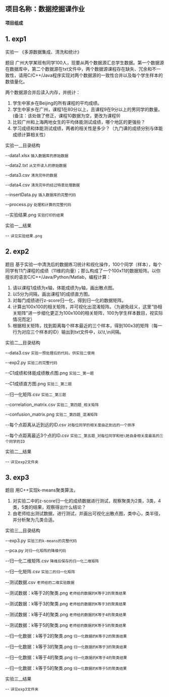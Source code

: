 ## 项目名称：数据挖掘课作业

#### 项目组成

## 1. exp1
实验一    《多源数据集成、清洗和统计》

题目
广州大学某班有同学100人，现要从两个数据源汇总学生数据。第一个数据源在数据库中，第二个数据源在txt文件中，两个数据源课程存在缺失、冗余和不一致性，请用C/C++/Java程序实现对两个数据源的一致性合并以及每个学生样本的数值量化。

两个数据源合并后读入内存，并统计：
1. 学生中家乡在Beijing的所有课程的平均成绩。
2. 学生中家乡在广州，课程1在80分以上，且课程9在9分以上的男同学的数量。(备注：该处做了修正，课程10数据为空，更改为课程9)
3. 比较广州和上海两地女生的平均体能测试成绩，哪个地区的更强些？
4. 学习成绩和体能测试成绩，两者的相关性是多少？（九门课的成绩分别与体能成绩计算相关性）


实验一__目录结构


--data1.xlsx  `插入数据库的原始数据`

--data2.txt  `从文件读入的原始数据`

--data3.csv  `清洗完毕的数据`

--data4.csv  `清洗完毕的经过特意处理数据`

--insertData.py  `插入数据库的完整代码`

--process.py  `处理和计算的完整代码`

--实验结果.png  `实验打印的结果`


实验一__结果

-- `详见实验结果.png`




## 2. exp2

题目
基于实验一中清洗后的数据练习统计和视化操作，100个同学（样本），每个同学有11门课程的成绩（11维的向量）；那么构成了一个100x11的数据矩阵。以你擅长的语言C/C++/Java/Python/Matlab，编程计算：
1. 请以课程1成绩为x轴，体能成绩为y轴，画出散点图。
2. 以5分为间隔，画出课程1的成绩直方图。
3. 对每门成绩进行z-score归一化，得到归一化的数据矩阵。
4. 计算出100x100的相关矩阵，并可视化出混淆矩阵。（为避免歧义，这里“协相关矩阵”进一步细化更正为100x100的相关矩阵，100为学生样本数目，视实际情况而定）
5. 根据相关矩阵，找到距离每个样本最近的三个样本，得到100x3的矩阵（每一行为对应三个样本的ID）输出到txt文件中，以\t,\n间隔。



实验二__目录结构

--data3.csv  `实验一预处理后的代码，供实验二使用`

--exp2.py  `实验二的完整代码`

--C1成绩和体能成绩散点图.png  `实验二_第一题`

--C1成绩直方图.png  `实验二_第二题`

--归一化矩阵.csv  `实验二_第三题`

--correlation_matrix.csv  `实验二_第四题_相关矩阵`

--confusion_matrix.png  `实验二_第四题_混淆矩阵`

--每个点距离从近到远的ID.csv  `对每位同学的相关度由近到远的一个排序`

--每个点距离最近3个点的ID.csv  `实验二_第五题_对每位同学和他\她自身相关度最高的三个同学的ID`



实验二__结果

-- `详见exp2文件夹`




## 3. exp3

题目
用C++实现k-means聚类算法，
1. 对实验二中的z-score归一化的成绩数据进行测试，观察聚类为2类，3类，4类，5类的结果，观察得出什么结论？
2. 由老师给出测试数据，进行测试，并画出可视化出散点图，类中心，类半径，并分析聚为几类合适。


实验三__目录结构


--exp3.py  `实验三的k-means的完整代码`

--pca.py  `对归一化矩阵的降维代码`

--归一化二维矩阵.csv  `降维后保存的归一化二维矩阵`

--归一化矩阵.csv  `实验二的归一化矩阵`

--测试数据.csv  `老师给的二维实验数据`

--测试数据：k等于2的聚类.png  `老师给的数据的K等于2的聚类结果`

--测试数据：k等于3的聚类.png  `老师给的数据的K等于3的聚类结果`

--测试数据：k等于4的聚类.png  `老师给的数据的K等于4的聚类结果`

--测试数据：k等于5的聚类.png  `老师给的数据的K等于5的聚类结果`

--归一化数据：k等于2的聚类.png  `归一化数据的K等于2的聚类结果`

--归一化数据：k等于3的聚类.png  `归一化数据的K等于3的聚类结果`

--归一化数据：k等于4的聚类.png  `归一化数据的K等于4的聚类结果`

--归一化数据：k等于5的聚类.png  `归一化数据的K等于5的聚类结果`



实验三__结果

-- `详见exp3文件夹`

